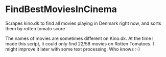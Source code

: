 # FindBestMoviesInCinema
Scrapes kino.dk to find all movies playing in Denmark right now, and sorts them by rotten tomato score

The names of movies are sometimes different on Kino.dk. At the time I made this script, it could only find 22/58 movies on Rotten Tomatoes. I might improve it later with some text processing. Who knows :-)
